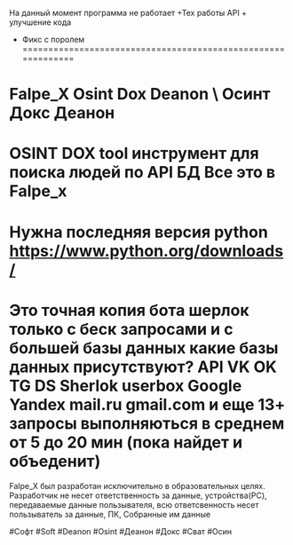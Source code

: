 На данный момент программа не работает
+Тех работы API + улучшение кода
+ Фикс с поролем
=============================================================

# Falpe_X Osint Dox Deanon \ Осинт Докс Деанон
OSINT DOX tool инструмент для поиска людей по API БД  Все это в Falpe_x
=======================================================================
Нужна последняя версия python https://www.python.org/downloads/
=========================================================================
Это точная копия бота шерлок только с беск запросами и с большей базы данных 
какие базы данных присутствуют?
API 
VK OK TG DS Sherlok userbox Google Yandex mail.ru gmail.com и еще 13+
запросы выполняються в среднем от 5 до 20 мин (пока найдет и объеденит)
============================================================


Falpe_X был разработан исключительно в образовательных целях.
Разработчик не несет ответственность за данные, устройства(PC), передаваемые данные пользывателя,
всю ответсвенность несет пользыватель за данные, ПК, Собранные им данные

#Софт #Soft #Deanon #Osint #Деанон #Докс #Сват #Осин 
